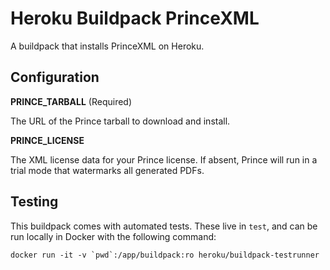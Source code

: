# Heroku Buildpack PrinceXML

A buildpack that installs PrinceXML on Heroku.

## Configuration

**PRINCE_TARBALL** (Required)

The URL of the Prince tarball to download and install.

**PRINCE_LICENSE**

The XML license data for your Prince license.  If absent, Prince will run in a
trial mode that watermarks all generated PDFs.

## Testing

This buildpack comes with automated tests.  These live in `test`, and can be run
locally in Docker with the following command:

    docker run -it -v `pwd`:/app/buildpack:ro heroku/buildpack-testrunner

